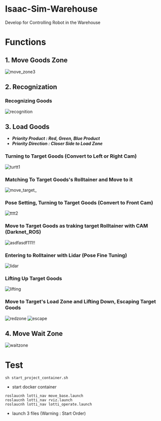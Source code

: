 # Isaac-Sim-Warehouse
Develop for Controlling Robot in the Warehouse

# Functions

## 1. Move Goods Zone
![move_zone3](https://user-images.githubusercontent.com/69780812/134845081-dd31feb5-75cc-4130-b854-2db6fc269621.gif)

## 2. Recognization
### Recognizing Goods 
![recognition](https://user-images.githubusercontent.com/69780812/134845295-2a4f372a-e6f3-4f5b-bfd5-1767c1931d67.gif)

## 3. Load Goods
- ***Priority Product : Red, Green, Blue Product***
- ***Priority Direction : Closer Side to Load Zone***
### Turning to Target Goods (Convert to Left or Right Cam)
![turtt1](https://user-images.githubusercontent.com/69780812/134846452-e8fcd74e-0a13-443b-b873-cfc0ee38cfff.gif)
### Matching To Target Goods's Rolltainer and Move to it
![move_target_](https://user-images.githubusercontent.com/69780812/134846608-22bc5383-d1d1-4e30-8812-1feca285aca7.gif)
### Pose Setting, Turning to Target Goods (Convert to Front Cam) 
![tttt2](https://user-images.githubusercontent.com/69780812/134846500-49703114-d4ac-42e7-9a03-05f3b924607d.gif)
### Move to Target Goods as traking target Rolltainer with CAM (Darknet_ROS)
![asdfasdf111!!](https://user-images.githubusercontent.com/69780812/134847356-76aa92a9-a739-43ac-9f66-f7d568c70079.gif)

### Entering to Rolltainer with Lidar (Pose Fine Tuning)
![lidar](https://user-images.githubusercontent.com/69780812/134851911-3aa10103-282d-4709-86fa-9fa4ad6746fe.gif)

### Lifting Up Target Goods
![lifting](https://user-images.githubusercontent.com/69780812/134853100-e15a0f5f-9b3f-42b4-a2fb-6141181fca87.gif)


### Move to Target's Load Zone and Lifting Down, Escaping Target Goods
![redzone](https://user-images.githubusercontent.com/69780812/134853591-55e8d022-5323-425a-b5f0-a0c2589832df.gif)
![escape](https://user-images.githubusercontent.com/69780812/134853618-a9da8883-1a18-4919-8fbc-65d9f807a78e.gif)

## 4. Move Wait Zone
![waitzone](https://user-images.githubusercontent.com/69780812/134853881-ab8d8799-3db4-43f3-bfe5-6b50619f199e.gif)

# Test
```shell
sh start_project_container.sh
```
- start docker container
```shell
roslaucnh lotti_nav move_base.launch
roslaucnh lotti_nav rviz.launch
roslaucnh lotti_nav lotti_operate.launch
```
- launch 3 files (Warning : Start Order)
